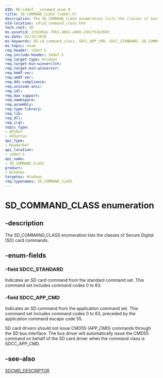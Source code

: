```yaml
---
UID: NE:sddef.__unnamed_enum_0
title: SD_COMMAND_CLASS (sddef.h)
description: The SD_COMMAND_CLASS enumeration lists the classes of Secure Digital (SD) card commands.
old-location: sd\sd_command_class.htm
tech.root: SD
ms.assetid: 2c82db4c-70b1-4601-a0b0-23b1f53e3503
ms.date: 02/15/2018
ms.keywords: SD.sd_command_class, SDCC_APP_CMD, SDCC_STANDARD, SD_COMMAND_CLASS, SD_COMMAND_CLASS enumeration [Buses], sd-structs_ce4cd8ec-a512-422b-aed0-3052619f4f6a.xml, sddef/SDCC_APP_CMD, sddef/SDCC_STANDARD, sddef/SD_COMMAND_CLASS
ms.topic: enum
req.header: sddef.h
req.include-header: Sddef.h
req.target-type: Windows
req.target-min-winverclnt: 
req.target-min-winversvr: 
req.kmdf-ver: 
req.umdf-ver: 
req.ddi-compliance: 
req.unicode-ansi: 
req.idl: 
req.max-support: 
req.namespace: 
req.assembly: 
req.type-library: 
req.lib: 
req.dll: 
req.irql: 
topic_type:
- APIRef
- kbSyntax
api_type:
- HeaderDef
api_location:
- sddef.h
api_name:
- SD_COMMAND_CLASS
product:
- Windows
targetos: Windows
req.typenames: SD_COMMAND_CLASS
---
```


# SD_COMMAND_CLASS enumeration


## -description


The SD_COMMAND_CLASS enumeration lists the classes of Secure Digital (SD) card commands.


## -enum-fields




### -field SDCC_STANDARD

Indicates an SD card command from the standard command set. This command set includes command codes 0 to 63.


### -field SDCC_APP_CMD

Indicates an SD command from the application command set. This command set includes command codes 0 to 63, preceded by the application command escape code 55.

SD card drivers should not issue CMD55 (APP_CMD) commands through the SD bus interface. The bus driver will automatically issue the CMD55 command on behalf of the SD card driver when the command class is SDCC_APP_CMD.


## -see-also




<a href="https://msdn.microsoft.com/7c49c394-d0b3-4594-a623-0a13825bdcec">SDCMD_DESCRIPTOR</a>
 

 

